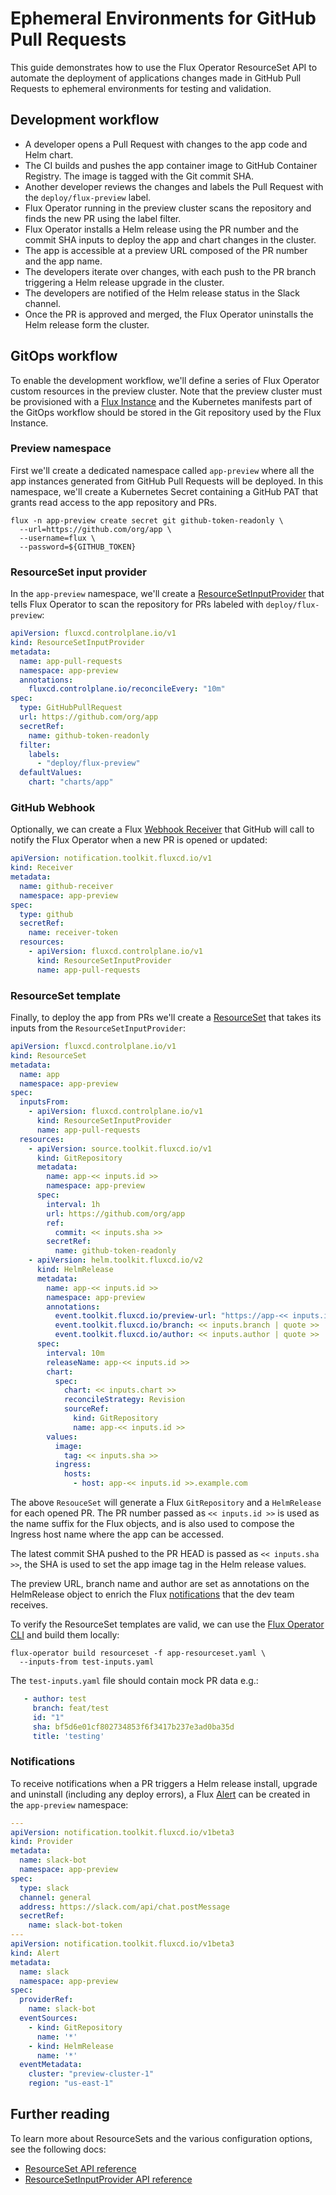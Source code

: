 # Ephemeral Environments for GitHub Pull Requests

This guide demonstrates how to use the Flux Operator ResourceSet API to automate the deployment of
applications changes made in GitHub Pull Requests to ephemeral environments for testing and validation.

## Development workflow

- A developer opens a Pull Request with changes to the app code and Helm chart.
- The CI builds and pushes the app container image to GitHub Container Registry. The image is tagged with the Git commit SHA.
- Another developer reviews the changes and labels the Pull Request with the `deploy/flux-preview` label.
- Flux Operator running in the preview cluster scans the repository and finds the new PR using the label filter.
- Flux Operator installs a Helm release using the PR number and the commit SHA inputs to deploy the app and chart changes in the cluster.
- The app is accessible at a preview URL composed of the PR number and the app name.
- The developers iterate over changes, with each push to the PR branch triggering a Helm release upgrade in the cluster.
- The developers are notified of the Helm release status in the Slack channel.
- Once the PR is approved and merged, the Flux Operator uninstalls the Helm release form the cluster.

## GitOps workflow

To enable the development workflow, we'll define a series of Flux Operator custom resources in the preview cluster.
Note that the preview cluster must be provisioned with a [Flux Instance](../fluxinstance.md) and the Kubernetes
manifests part of the GitOps workflow should be stored in the Git repository used by the Flux Instance.

### Preview namespace

First we'll create a dedicated namespace called `app-preview` where all the app instances generated
from GitHub Pull Requests will be deployed. In this namespace, we'll create a Kubernetes Secret
containing a GitHub PAT that grants read access to the app repository and PRs.

```shell
flux -n app-preview create secret git github-token-readonly \
  --url=https://github.com/org/app \
  --username=flux \
  --password=${GITHUB_TOKEN}
```

### ResourceSet input provider

In the `app-preview` namespace, we'll create a [ResourceSetInputProvider](../resourcesetinputprovider.md)
that tells Flux Operator to scan the repository for PRs labeled with `deploy/flux-preview`:

```yaml
apiVersion: fluxcd.controlplane.io/v1
kind: ResourceSetInputProvider
metadata:
  name: app-pull-requests
  namespace: app-preview
  annotations:
    fluxcd.controlplane.io/reconcileEvery: "10m"
spec:
  type: GitHubPullRequest
  url: https://github.com/org/app
  secretRef:
    name: github-token-readonly
  filter:
    labels:
      - "deploy/flux-preview"
  defaultValues:
    chart: "charts/app"
```

### GitHub Webhook

Optionally, we can create a Flux [Webhook Receiver](https://fluxcd.io/flux/components/notification/receivers/)
that GitHub will call to notify the Flux Operator when a new PR is opened or updated: 

```yaml
apiVersion: notification.toolkit.fluxcd.io/v1
kind: Receiver
metadata:
  name: github-receiver
  namespace: app-preview
spec:
  type: github
  secretRef:
    name: receiver-token
  resources:
    - apiVersion: fluxcd.controlplane.io/v1
      kind: ResourceSetInputProvider
      name: app-pull-requests
```

### ResourceSet template

Finally, to deploy the app from PRs we'll create a [ResourceSet](../resourceset.md)
that takes its inputs from the `ResourceSetInputProvider`:

```yaml
apiVersion: fluxcd.controlplane.io/v1
kind: ResourceSet
metadata:
  name: app
  namespace: app-preview
spec:
  inputsFrom:
    - apiVersion: fluxcd.controlplane.io/v1
      kind: ResourceSetInputProvider
      name: app-pull-requests
  resources:
    - apiVersion: source.toolkit.fluxcd.io/v1
      kind: GitRepository
      metadata:
        name: app-<< inputs.id >>
        namespace: app-preview
      spec:
        interval: 1h
        url: https://github.com/org/app
        ref:
          commit: << inputs.sha >>
        secretRef:
          name: github-token-readonly
    - apiVersion: helm.toolkit.fluxcd.io/v2
      kind: HelmRelease
      metadata:
        name: app-<< inputs.id >>
        namespace: app-preview
        annotations:
          event.toolkit.fluxcd.io/preview-url: "https://app-<< inputs.id >>.example.com"
          event.toolkit.fluxcd.io/branch: << inputs.branch | quote >>
          event.toolkit.fluxcd.io/author: << inputs.author | quote >>
      spec:
        interval: 10m
        releaseName: app-<< inputs.id >>
        chart:
          spec:
            chart: << inputs.chart >>
            reconcileStrategy: Revision
            sourceRef:
              kind: GitRepository
              name: app-<< inputs.id >>
        values:
          image:
            tag: << inputs.sha >>
          ingress:
            hosts:
              - host: app-<< inputs.id >>.example.com
```

The above `ResouceSet` will generate a Flux `GitRepository` and a `HelmRelease` for each opened PR.
The PR number passed as `<< inputs.id >>` is used as the name suffix for the Flux objects,
and is also used to compose the Ingress host name where the app can be accessed.

The latest commit SHA pushed to the PR HEAD is passed as `<< inputs.sha >>`,
the SHA is used to set the app image tag in the Helm release values.

The preview URL, branch name and author are set as annotations on the HelmRelease
object to enrich the Flux [notifications](#notifications) that the dev team receives.

To verify the ResourceSet templates are valid, we can use the
[Flux Operator CLI](app-definition.md/#working-with-resourcesets) and build them locally:

```shell
flux-operator build resourceset -f app-resourceset.yaml \
  --inputs-from test-inputs.yaml
```

The `test-inputs.yaml` file should contain mock PR data e.g.:

```yaml
   - author: test
     branch: feat/test
     id: "1"
     sha: bf5d6e01cf802734853f6f3417b237e3ad0ba35d
     title: 'testing'
```

### Notifications

To receive notifications when a PR triggers a Helm release install,
upgrade and uninstall (including any deploy errors),
a Flux [Alert](https://fluxcd.io/flux/components/notification/alerts/)
can be created in the `app-preview` namespace:

```yaml
---
apiVersion: notification.toolkit.fluxcd.io/v1beta3
kind: Provider
metadata:
  name: slack-bot
  namespace: app-preview
spec:
  type: slack
  channel: general
  address: https://slack.com/api/chat.postMessage
  secretRef:
    name: slack-bot-token
---
apiVersion: notification.toolkit.fluxcd.io/v1beta3
kind: Alert
metadata:
  name: slack
  namespace: app-preview
spec:
  providerRef:
    name: slack-bot
  eventSources:
    - kind: GitRepository
      name: '*'
    - kind: HelmRelease
      name: '*'
  eventMetadata:
    cluster: "preview-cluster-1"
    region: "us-east-1"
```

## Further reading

To learn more about ResourceSets and the various configuration options, see the following docs:

- [ResourceSet API reference](../resourceset.md)
- [ResourceSetInputProvider API reference](../resourcesetinputprovider.md)
